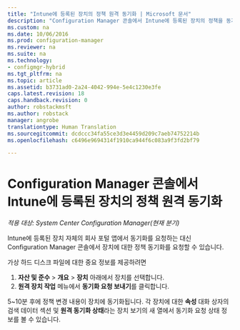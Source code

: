 ```yaml
---
title: "Intune에 등록된 장치의 정책 원격 동기화 | Microsoft 문서"
description: "Configuration Manager 콘솔에서 Intune에 등록된 장치의 정책을 동기화하는 방법 알아보기"
ms.custom: na
ms.date: 10/06/2016
ms.prod: configuration-manager
ms.reviewer: na
ms.suite: na
ms.technology:
- configmgr-hybrid
ms.tgt_pltfrm: na
ms.topic: article
ms.assetid: b3731ad0-2a24-4042-994e-5e4c1230e3fe
caps.latest.revision: 18
caps.handback.revision: 0
author: robstackmsft
ms.author: robstack
manager: angrobe
translationtype: Human Translation
ms.sourcegitcommit: dcdccc34fa55ce3d3e4459d209c7aeb74752214b
ms.openlocfilehash: c6496e9694314f1910ca944f6c083a9f3fd2bf79

---
```

# <a name="remotely-synchronize-policy-on-intune-enrolled-devices-from-the-configuration-manager-console"></a>Configuration Manager 콘솔에서 Intune에 등록된 장치의 정책 원격 동기화

*적용 대상: System Center Configuration Manager(현재 분기)*


Intune에 등록된 장치 자체의 회사 포털 앱에서 동기화를 요청하는 대신 Configuration Manager 콘솔에서 장치에 대한 정책 동기화를 요청할 수 있습니다. 

가상 하드 디스크 파일에 대한 중요 정보를 제공하려면

1.  **자산 및 준수** > **개요** > **장치** 아래에서 장치를 선택합니다.
2.  **원격 장치 작업** 메뉴에서 **동기화 요청 보내기**를 클릭합니다.


5~10분 후에 정책 변경 내용이 장치에 동기화됩니다. 각 장치에 대한 **속성** 대화 상자의 검색 데이터 섹션 및 **원격 동기화 상태**라는 장치 보기의 새 열에서 동기화 요청 상태 정보를 볼 수 있습니다.



<!--HONumber=Dec16_HO3-->


